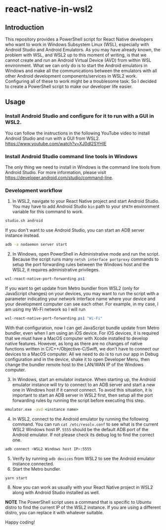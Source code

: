 # react-native-in-wsl2

## Introduction 

This repository provides a PowerShell script for React Native developers who want to work in Windows Subsystem Linux (WSL), especially with Android Studio and Android Emulators. As you may have already known, the problem with WSL, and WSL2 up to this moment of writing, is that we cannot create and run an Android Virtual Device (AVD) from within WSL environment. What we can only do is to start the Android emulators in Windows and make all the communications between the emulators with all other Android development components/services in WSL2 work. Configuring all of these to work might be a troublesome task. So I decided to create a PowerShell script to make our developer life easier.

## Usage

### Install Android Studio and configure for it to run with a GUI in WSL2.

You can follow the instructions in the following YouTube video to install Android Studio and run with a GUI from WSL2.
https://www.youtube.com/watch?v=XJ0dI2SYHIE

### Install Android Studio command line tools in Windows

The only thing we need to install in Windows is the command line tools from Android Studio. For more information, please visit https://developer.android.com/studio/command-line.

### Development workflow

1. In WSL2, navigate to your React Native project and start Android Studio. You may have to add Android Studio `bin` path to your `$PATH` environment variable for this command to work.

```bash
studio.sh android
```

If you don't want to use Android Studio, you can start an ADB server instance instead.

```bash
adb -a nodaemon server start
```

2. In Windows, open PowerShell in Administrative mode and run the script. Because the script runs many `netsh interface portproxy` commands to setup the port forwarding rules between the Windows host and the WSL2, it requires administrative privileges.

```powershell
wsl-react-native-port-forwarding.ps1
```

If you want to get update from Metro bundler from WSL2 (only for JavaScript changes) on your devices, you may want to run the script with a parameter indicating your network interface name where your device and your development computer can see each other. For example, in my case, I am using my Wi-Fi network so I will run

```powershell
wsl-react-native-port-forwarding.ps1 "Wi-Fi"
```

With that configuration, now I can get JavaScript bundle update from Metro bundler, even when I am using an iOS device. For iOS devices, it is required that we must have a MacOS computer with Xcode installed to develop native features. However, as long as there are no changes of native functions written in C/C++/Objective-C/Swift, we don't have to connect our devices to a MacOS computer. All we need to do is to run our app in Debug configuration and in the device, shake it to open Developer Menu, then change the bundler remote host to the LAN/WAN IP of the Windows computer.

3. In Windows, start an emulator instance. When starting up, the Android emulator instance will try to connect to an ADB server and start a new one in Windows host if it cannot connect. To avoid this situation, it is important to start an ADB server in WSL2 first, then setup all the port forwarding rules by running the script before executing this step.

```cmd
emulator.exe -avd <instance name>
```

4. In WSL2, connect to the Android emulator by running the following command. You can run `cat /etc/resolv.conf` to see what is the current WSL2 Windows host IP. `5555` should be the default ADB port of the Android emulator. If not please check its debug log to find the correct one.

```bash
adb connect <WSL2 Windows host IP>:5555
```

5. Verify by running `adb devices` from WSL2 to see the Android emulator instance connected.
6. Start the Metro bundler.
  
```bash
yarn start
```

8. Now you can work as usually with your React Native project in WSL2 along with Android Studio installed as well.

**NOTE** The PowerShell script uses a command that is specific to Ubuntu distro to find the current IP of the WSL2 instance. If you are using a different distro, you can replace it with whatever suitable.

Happy coding!
